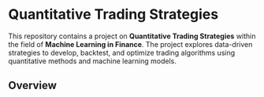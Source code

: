 # Quantitative Trading Strategies


This repository contains a project on **Quantitative Trading Strategies** within the field of **Machine Learning in Finance**. The project explores data-driven strategies to develop, backtest, and optimize trading algorithms using quantitative methods and machine learning models.


## Overview
